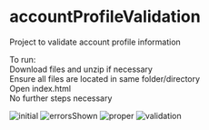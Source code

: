 # accountProfileValidation
Project to validate account profile information

To run:<br />
Download files and unzip if necessary<br />
Ensure all files are located in same folder/directory<br />
Open index.html<br />
No further steps necessary<br />

![initial](https://user-images.githubusercontent.com/25241345/194806469-8c200f5a-5fce-420c-b25e-1a9865eeec02.JPG)
![errorsShown](https://user-images.githubusercontent.com/25241345/194806467-bd89f79d-225b-441b-b6e2-f2d86b0c66d9.JPG)
![proper](https://user-images.githubusercontent.com/25241345/194806471-4c5b8eb1-2a2e-4b73-b61c-d5d911a7a370.JPG)
![validation](https://user-images.githubusercontent.com/25241345/194806474-ad4292c3-a0ae-48dd-8e67-e0bac4a1afa7.JPG)
